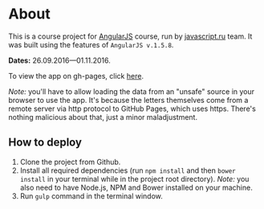 # About

This is a course project for [AngularJS](http://learn.javascript.ru/courses/angular) course, run by [javascript.ru](http://learn.javascript.ru) team. It was built using the features of `AngularJS v.1.5.8`.

**Dates:** 26.09.2016—01.11.2016.

To view the app on gh-pages, click [here](https://biggus-dickus.github.io/mailbox/). 

*Note:* you'll have to allow loading the data from an "unsafe" source in your browser to use the app. It's because the letters themselves come from a remote server via http protocol to GitHub Pages, which uses https. There's nothing malicious about that, just a minor maladjustment.

## How to deploy

1. Clone the project from Github.
2. Install all required dependencies (run `npm install` and then `bower install` in your terminal while in the project root directory). *Note:* you also need to have Node.js, NPM and Bower installed on your machine.
3. Run `gulp` command in the terminal window.
